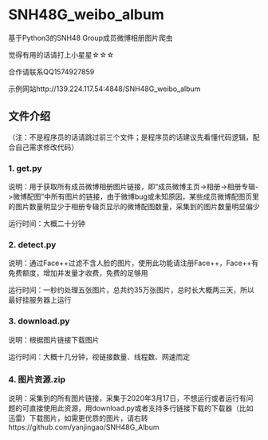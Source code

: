 # SNH48G_weibo_album
基于Python3的SNH48 Group成员微博相册图片爬虫  

觉得有用的话请打上小星星☆☆☆  

合作请联系QQ1574927859

示例网站http://139.224.117.54:4848/SNH48G_weibo_album

## 文件介绍  
（注：不是程序员的话请跳过前三个文件；是程序员的话建议先看懂代码逻辑，配合自己需求修改代码）  

### 1. get.py
说明：用于获取所有成员微博相册图片链接，即“成员微博主页->相册->相册专辑->微博配图”中所有图片的链接，由于微博bug或未知原因，某些成员微博配图页里的图片数量明显少于相册专辑页显示的微博配图数量，采集到的图片数量明显偏少  

运行时间：大概二十分钟

### 2. detect.py
说明：通过Face++过滤不含人脸的图片，使用此功能请注册Face++，Face++有免费额度，增加并发量才收费，免费的足够用  

运行时间：一秒约处理五张图片，总共约35万张图片，总时长大概两三天，所以最好挂服务器上运行

### 3. download.py
说明：根据图片链接下载图片  

运行时间：大概十几分钟，视链接数量、线程数、网速而定
  
### 4. 图片资源.zip
说明：采集到的所有图片链接，采集于2020年3月17日，不想运行或者运行有问题的可直接使用此资源，用download.py或者支持多行链接下载的下载器（比如迅雷）下载图片，如需更优质的图片，请右转https://github.com/yanjingao/SNH48G_Album
